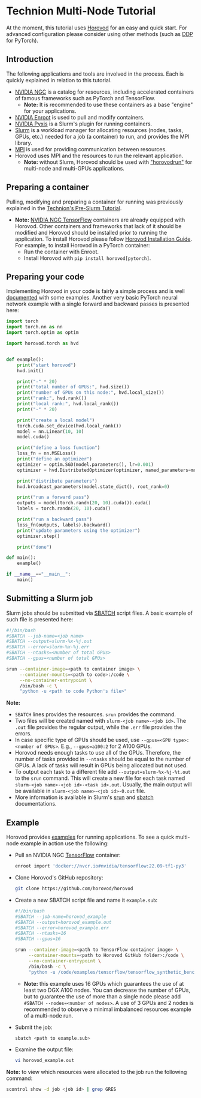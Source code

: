 # Technion Multi-Node Tutorial

At the moment, this tutorial uses [Horovod](https://horovod.ai/) for an easy and quick start. For advanced configuration please consider using other methods (such as [DDP](https://pytorch.org/docs/stable/notes/ddp.html) for PyTorch).

## Introduction

The following applications and tools are involved in the process. Each is quickly explained in relation to this tutorial.

- [NVIDIA NGC](https://catalog.ngc.nvidia.com/) is a catalog for resources, including accelerated containers of famous frameworks such as PyTorch and TensorFlow.
  - __Note:__ It is recommended to use these containers as a base "engine" for your applications.
- [NVIDIA Enroot](https://github.com/NVIDIA/enroot) is used to pull and modify containers.
- [NVIDIA Pyxis](https://github.com/NVIDIA/pyxis) is a Slurm's plugin for running containers.
- [Slurm](https://slurm.schedmd.com/documentation.html) is a workload manager for allocating resources (nodes, tasks, GPUs, etc.) needed for a job (a container) to run, and provides the MPI library.
- [MPI](https://www.open-mpi.org/) is used for providing communication between resources.
- Horovod uses MPI and the resources to run the relevant application.
  - __Note:__ without Slurm, Horovod should be used with ["horovodrun"](https://horovod.readthedocs.io/en/stable/running_include.html) for multi-node and multi-GPUs applications.

## Preparing a container

Pulling, modifying and preparing a container for running was previously explained in the [Technion's Pre-Slurm Tutorial](https://gitlab.com/anahum/technion-users-pre-slurm-tutorial).

- __Note:__ [NVIDIA NGC TensorFlow](https://catalog.ngc.nvidia.com/orgs/nvidia/containers/tensorflow) containers are already equipped with Horovod. Other containers and frameworks that lack of it should be modified and Horovod should be installed prior to running the application. To install Horovod please follow [Horovod Installation Guide](https://horovod.readthedocs.io/en/stable/install_include.html). For example, to install Horovod in a PyTorch container:
  - Run the container with Enroot.
  - Install Horovod with `pip install horovod[pytorch]`.

## Preparing your code

Implementing Horovod in your code is fairly a simple process and is well [documented](https://github.com/horovod/horovod#usage) with some examples. Another very basic PyTorch neural network example with a single forward and backward passes is presented here:

```python
import torch
import torch.nn as nn
import torch.optim as optim

import horovod.torch as hvd


def example():
    print("start horovod")
    hvd.init()

    print("-" * 20)
    print("total number of GPUs:", hvd.size())
    print("number of GPUs on this node:", hvd.local_size())
    print("rank:", hvd.rank())
    print("local rank:", hvd.local_rank())
    print("-" * 20)

    print("create a local model")
    torch.cuda.set_device(hvd.local_rank())
    model = nn.Linear(10, 10)
    model.cuda()

    print("define a loss function")
    loss_fn = nn.MSELoss()
    print("define an optimizer")
    optimizer = optim.SGD(model.parameters(), lr=0.001)
    optimizer = hvd.DistributedOptimizer(optimizer, named_parameters=model.named_parameters())

    print("distribute parameters")
    hvd.broadcast_parameters(model.state_dict(), root_rank=0)

    print("run a forward pass")
    outputs = model(torch.randn(20, 10).cuda()).cuda()
    labels = torch.randn(20, 10).cuda()

    print("run a backward pass")
    loss_fn(outputs, labels).backward()
    print("update parameters using the optimizer")
    optimizer.step()

    print("done")

def main():
    example()

if __name__=="__main__":
    main()

```

## Submitting a Slurm job

Slurm jobs should be submitted via [SBATCH](https://slurm.schedmd.com/sbatch.html) script files. A basic example of such file is presented here:

```bash
#!/bin/bash
#SBATCH --job-name=<job name>
#SBATCH --output=slurm-%x-%j.out
#SBATCH --error=slurm-%x-%j.err
#SBATCH --ntasks=<number of total GPUs>
#SBATCH --gpus=<number of total GPUs>

srun --container-image=<path to container image> \
     --container-mounts=<path to code>:/code \
     --no-container-entrypoint \
     /bin/bash -c \
     "python -u <path to code Python's file>"

```

__Note:__

- `SBATCH` lines provides the resources. `srun` provides the command.
- Two files will be created named with `slurm-<job name>-<job id>`. The `.out` file provides the regular output, while the `.err` file provides the errors.
- In case specific type of GPUs should be used, use `--gpus=<GPU type>:<number of GPUs>`. E.g., `--gpus=a100:2` for 2 A100 GPUs.
- Horovod needs enough tasks to use all of the GPUs. Therefore, the number of tasks provided in `--ntasks` should be equal to the number of GPUs. A lack of tasks will result in GPUs being allocated but not used.
- To output each task to a different file add `--output=slurm-%x-%j-%t.out` to the `srun` command. This will create a new file for each task named `slurm-<job name>-<job id>-<task id>.out`. Usually, the main output will be available in `slurm-<job name>-<job id>-0.out` file.
- More information is available in Slurm's [srun](https://slurm.schedmd.com/srun.html) and [sbatch](https://slurm.schedmd.com/sbatch.html) documentations.

## Example

Horovod provides [examples](https://github.com/horovod/horovod/tree/master/examples) for running applications. To see a quick multi-node example in action use the following:

- Pull an NVIDIA NGC [TensorFlow](https://catalog.ngc.nvidia.com/orgs/nvidia/containers/tensorflow) container:

  ```bash
  enroot import 'docker://nvcr.io#nvidia/tensorflow:22.09-tf1-py3'
  ```

- Clone Horovod's GitHub repository:

  ```bash
  git clone https://github.com/horovod/horovod
  ```

- Create a new SBATCH script file and name it `example.sub`:

  ```bash
  #!/bin/bash
  #SBATCH --job-name=horovod_example
  #SBATCH --output=horovod_example.out
  #SBATCH --error=horovod_example.err
  #SBATCH --ntasks=16
  #SBATCH --gpus=16

  srun --container-image=<path to TensorFlow container image> \
       --container-mounts=<path to Horovod GitHub folder>:/code \
       --no-container-entrypoint \
       /bin/bash -c \
       "python -u /code/examples/tensorflow/tensorflow_synthetic_benchmark.py"
  ```

  - __Note:__ this example uses 16 GPUs which guarantees the use of at least two DGX A100 nodes. You can decrease the number of GPUs, but to guarantee the use of more than a single node please add `#SBATCH --nodes=<number of nodes>`. A use of 3 GPUs and 2 nodes is recommended to observe a minimal imbalanced resources example of a multi-node run.

- Submit the job:

  ```bash
  sbatch <path to example.sub>
  ```

- Examine the output file:

  ```bash
  vi horovod_example.out
  ```

__Note:__ to view which resources were allocated to the job run the following command:

```bash
scontrol show -d job <job id> | grep GRES
```
